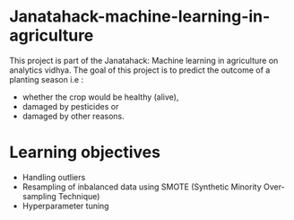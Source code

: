 # Janatahack-machine-learning-in-agriculture
This project is part of the Janatahack: Machine learning in agriculture on analytics vidhya. The goal of this project is to predict the outcome of a planting season
i.e :
- whether the crop would be healthy (alive),  
- damaged by pesticides or 
- damaged by other reasons.

# Learning objectives
- Handling outliers
- Resampling of inbalanced data using SMOTE (Synthetic Minority Over-sampling Technique)
- Hyperparameter tuning
